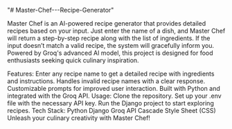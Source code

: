 "# Master-Chef---Recipe-Generator" 

Master Chef is an AI-powered recipe generator that provides detailed recipes based on your input. Just enter the name of a dish, and Master Chef will return a step-by-step recipe along with the list of ingredients. If the input doesn’t match a valid recipe, the system will gracefully inform you. Powered by Groq's advanced AI model, this project is designed for food enthusiasts seeking quick culinary inspiration.

Features:
Enter any recipe name to get a detailed recipe with ingredients and instructions.
Handles invalid recipe names with a clear response.
Customizable prompts for improved user interaction.
Built with Python and integrated with the Groq API.
Usage:
Clone the repository.
Set up your .env file with the necessary API key.
Run the Django project to start exploring recipes.
Tech Stack:
Python
Django
Groq API
Cascade Style Sheet (CSS)
Unleash your culinary creativity with Master Chef!